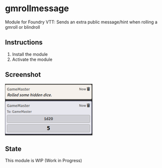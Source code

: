 # gmrollmessage
Module for Foundry VTT: Sends an extra public message/hint when rolling a gmroll or blindroll

## Instructions
1. Install the module
2. Activate the module

## Screenshot
![Alt text](docs/img/screenshot.png?raw=true "Public message before hidden roll")

## State
This module is WIP (Work in Progress)